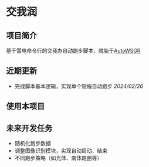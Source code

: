 # 交我润

## 项目简介

基于雷电命令行的交我办自动跑步脚本，脱胎于[AutoWSGR](https://github.com/huan-yp/Auto-WSGR)

## 近期更新

- 完成脚本基本逻辑，实现单个短程自动跑步 *2024/02/26*

## 使用本项目

## 未来开发任务

- 随机化跑步数据
- 调整图像识别模块，实现自动启动、结束
- 不同跑步策略（如光体、南体跑圈等）

